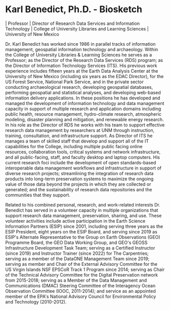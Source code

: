 # Karl Benedict, Ph.D. - Biosketch

| Professor
| Director of Research Data Services and Information Technology
| College of University Libraries and Learning Sciences
| University of New Mexico

Dr. Karl Benedict has worked since 1986 in parallel tracks of information management, geospatial information technology and archaeology. Within the College of University Libraries & Learning Sciences he serves as a Professor; as the Director of the Research Data Services (RDS) program; as the Director of Information Technology Services (ITS). His previous work experience includes fifteen years at the Earth Data Analysis Center at the University of New Mexico (including six years as the EDAC Director), for the US Forest Service, National Park Service, and in the private sector conducting archaeological research, developing geospatial databases, performing geospatial and statistical analyses, and developing web-based information delivery applications. In these positions he has developed and managed the development of information technology and data management capacity in support of multiple research and application domains including public health, resource management, hydro-climate research, atmospheric modeling, disaster planning and mitigation, and renewable energy research. In his role as the Director of RDS he works with his team to support effective research data management by researchers at UNM through instruction, training, consultation, and infrastructure support. As Director of ITS he manages a team of skilled staff that develop and support all of the IT capabilities for the College, including multiple public facing online resources, collaboration tools, critical systems and network infrastructure, and all public-facing, staff, and faculty desktop and laptop computers. His current research foci include the development of open standards-based interoperable data management workflows and infrastructure in support of diverse research projects; streamlining the integration of research data products into long-term preservation systems to maximize the ongoing value of those data beyond the projects in which they are collected or generated; and the sustainability of research data repositories and the communities that they support.

Related to his combined personal, research, and work-related interests Dr. Benedict has served in a volunteer capacity in multiple organizations that support research data management, preservation, sharing, and use. These volunteer activities include active participation in the Earth Science Information Partners (ESIP) since 2001, including serving three years as the ESIP President, eight years on the ESIP Board, and serving since 2019 as ESIP's Alternate Representative to the Group on Earth Observations (GEO) Programme Board, the GEO Data Working Group, and GEO's GEOSS Infrastructure Development Task Team; serving as a Certified Instructor (since 2019) and Instructor Trainer (since 2022) for The Carpentries; serving as a member of the DataONE Management Team since 2019; serving as member and Chair of the External Advisory Committee for the US Virgin Islands NSF EPSCoR Track 1 Program since 2014; serving as Chair of the Technical Advisory Committee for the Digital Preservation network from 2015-2018; serving as a Member of the Data Management and Communications (DMAC) Steering Committee of the Interagency Ocean Observation Committee (IOOC, 2011-2014); and service as an appointed member of the EPA's National Advisory Council for Environmental Policy and Technology (2010-2012).
